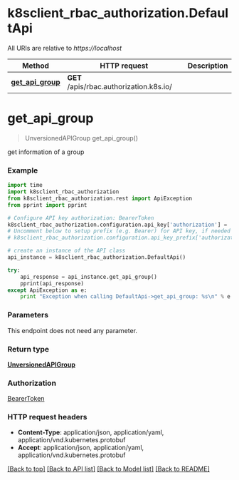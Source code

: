# k8sclient_rbac_authorization.DefaultApi

All URIs are relative to *https://localhost*

Method | HTTP request | Description
------------- | ------------- | -------------
[**get_api_group**](DefaultApi.md#get_api_group) | **GET** /apis/rbac.authorization.k8s.io/ | 


# **get_api_group**
> UnversionedAPIGroup get_api_group()



get information of a group

### Example 
```python
import time
import k8sclient_rbac_authorization
from k8sclient_rbac_authorization.rest import ApiException
from pprint import pprint

# Configure API key authorization: BearerToken
k8sclient_rbac_authorization.configuration.api_key['authorization'] = 'YOUR_API_KEY'
# Uncomment below to setup prefix (e.g. Bearer) for API key, if needed
# k8sclient_rbac_authorization.configuration.api_key_prefix['authorization'] = 'Bearer'

# create an instance of the API class
api_instance = k8sclient_rbac_authorization.DefaultApi()

try: 
    api_response = api_instance.get_api_group()
    pprint(api_response)
except ApiException as e:
    print "Exception when calling DefaultApi->get_api_group: %s\n" % e
```

### Parameters
This endpoint does not need any parameter.

### Return type

[**UnversionedAPIGroup**](UnversionedAPIGroup.md)

### Authorization

[BearerToken](../README.md#BearerToken)

### HTTP request headers

 - **Content-Type**: application/json, application/yaml, application/vnd.kubernetes.protobuf
 - **Accept**: application/json, application/yaml, application/vnd.kubernetes.protobuf

[[Back to top]](#) [[Back to API list]](../README.md#documentation-for-api-endpoints) [[Back to Model list]](../README.md#documentation-for-models) [[Back to README]](../README.md)

